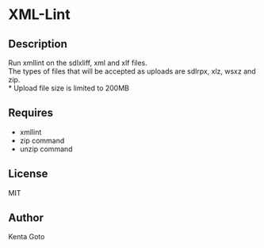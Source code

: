 # XML-Lint

## Description  
Run xmllint on the sdlxliff, xml and xlf files.  
The types of files that will be accepted as uploads are sdlrpx, xlz, wsxz and zip.  
\* Upload file size is limited to 200MB  

## Requires  
- xmllint
- zip command
- unzip command

## License
MIT

## Author  
Kenta Goto
